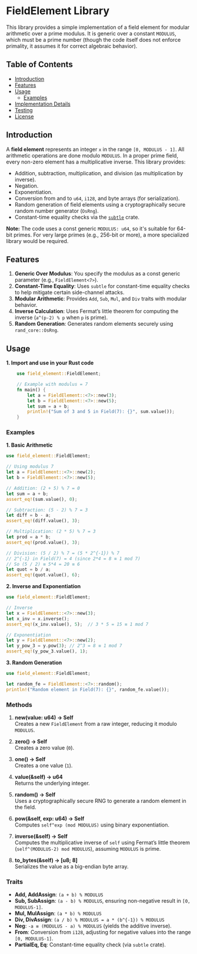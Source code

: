 # FieldElement Library

This library provides a simple implementation of a field element for modular arithmetic over a prime modulus. It is generic over a constant `MODULUS`, which must be a prime number (though the code itself does not enforce primality, it assumes it for correct algebraic behavior).

## Table of Contents
- [Introduction](#introduction)
- [Features](#features)
- [Usage](#usage)
    - [Examples](#examples)
- [Implementation Details](#implementation-details)
- [Testing](#testing)
- [License](#license)

## Introduction
A **field element** represents an integer `x` in the range `[0, MODULUS - 1]`. All arithmetic operations are done modulo `MODULUS`. In a proper prime field, every non-zero element has a multiplicative inverse. This library provides:
- Addition, subtraction, multiplication, and division (as multiplication by inverse).
- Negation.
- Exponentiation.
- Conversion from and to `u64`, `i128`, and byte arrays (for serialization).
- Random generation of field elements using a cryptographically secure random number generator (`OsRng`).
- Constant-time equality checks via the [`subtle`](https://docs.rs/subtle/latest/subtle/) crate.

**Note:** The code uses a const generic `MODULUS: u64`, so it's suitable for 64-bit primes. For very large primes (e.g., 256-bit or more), a more specialized library would be required.

## Features
1. **Generic Over Modulus**: You specify the modulus as a const generic parameter (e.g., `FieldElement<7>`).
2. **Constant-Time Equality**: Uses `subtle` for constant-time equality checks to help mitigate certain side-channel attacks.
3. **Modular Arithmetic**: Provides `Add`, `Sub`, `Mul`, and `Div` traits with modular behavior.
4. **Inverse Calculation**: Uses Fermat’s little theorem for computing the inverse (`a^(p-2) % p` when `p` is prime).
5. **Random Generation**: Generates random elements securely using `rand_core::OsRng`.

## Usage


**1. Import and use in your Rust code**

```rust
    use field_element::FieldElement;

    // Example with modulus = 7
    fn main() {
        let a = FieldElement::<7>::new(3);
        let b = FieldElement::<7>::new(5);
        let sum = a + b;
        println!("Sum of 3 and 5 in Field(7): {}", sum.value());
    }
```

### Examples

**1. Basic Arithmetic**
```rust
use field_element::FieldElement;

// Using modulus 7
let a = FieldElement::<7>::new(2);
let b = FieldElement::<7>::new(5);

// Addition: (2 + 5) % 7 = 0
let sum = a + b;
assert_eq!(sum.value(), 0);

// Subtraction: (5 - 2) % 7 = 3
let diff = b - a;
assert_eq!(diff.value(), 3);

// Multiplication: (2 * 5) % 7 = 3
let prod = a * b;
assert_eq!(prod.value(), 3);

// Division: (5 / 2) % 7 = (5 * 2^{-1}) % 7
// 2^{-1} in Field(7) = 4 (since 2*4 = 8 ≡ 1 mod 7)
// So (5 / 2) ≡ 5*4 = 20 ≡ 6
let quot = b / a;
assert_eq!(quot.value(), 6);
```

**2. Inverse and Exponentiation**
```rust
use field_element::FieldElement;

// Inverse
let x = FieldElement::<7>::new(3);
let x_inv = x.inverse();
assert_eq!(x_inv.value(), 5);  // 3 * 5 = 15 ≡ 1 mod 7

// Exponentiation
let y = FieldElement::<7>::new(2);
let y_pow_3 = y.pow(3); // 2^3 = 8 ≡ 1 mod 7
assert_eq!(y_pow_3.value(), 1);
```

**3. Random Generation**
```rust
use field_element::FieldElement;

let random_fe = FieldElement::<7>::random();
println!("Random element in Field(7): {}", random_fe.value());
```



### Methods
1. **new(value: u64) -> Self**  
   Creates a new `FieldElement` from a raw integer, reducing it modulo `MODULUS`.

2. **zero() -> Self**  
   Creates a zero value (`0`).

3. **one() -> Self**  
   Creates a one value (`1`).

4. **value(&self) -> u64**  
   Returns the underlying integer.

5. **random() -> Self**  
   Uses a cryptographically secure RNG to generate a random element in the field.

6. **pow(&self, exp: u64) -> Self**  
   Computes `self^exp (mod MODULUS)` using binary exponentiation.

7. **inverse(&self) -> Self**  
   Computes the multiplicative inverse of `self` using Fermat’s little theorem (`self^(MODULUS-2) mod MODULUS`), assuming `MODULUS` is prime.

8. **to_bytes(&self) -> [u8; 8]**  
   Serializes the value as a big-endian byte array.

### Traits
- **Add, AddAssign**: `(a + b) % MODULUS`
- **Sub, SubAssign**: `(a - b) % MODULUS`, ensuring non-negative result in `[0, MODULUS-1]`.
- **Mul, MulAssign**: `(a * b) % MODULUS`
- **Div, DivAssign**: `(a / b) % MODULUS = a * (b^{-1}) % MODULUS`
- **Neg**: `-a ≡ (MODULUS - a) % MODULUS` (yields the additive inverse).
- **From<i128>**: Conversion from `i128`, adjusting for negative values into the range `[0, MODULUS-1]`.
- **PartialEq, Eq**: Constant-time equality check (via `subtle` crate).

